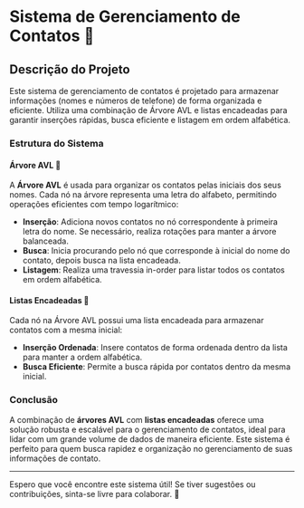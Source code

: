 # Sistema de Gerenciamento de Contatos 📖

## Descrição do Projeto
Este sistema de gerenciamento de contatos é projetado para armazenar informações (nomes e números de telefone) de forma organizada e eficiente. Utiliza uma combinação de Árvore AVL e listas encadeadas para garantir inserções rápidas, busca eficiente e listagem em ordem alfabética.

### Estrutura do Sistema

#### Árvore AVL 🌳
A **Árvore AVL** é usada para organizar os contatos pelas iniciais dos seus nomes. Cada nó na árvore representa uma letra do alfabeto, permitindo operações eficientes com tempo logarítmico:
- **Inserção**: Adiciona novos contatos no nó correspondente à primeira letra do nome. Se necessário, realiza rotações para manter a árvore balanceada.
- **Busca**: Inicia procurando pelo nó que corresponde à inicial do nome do contato, depois busca na lista encadeada.
- **Listagem**: Realiza uma travessia in-order para listar todos os contatos em ordem alfabética.

#### Listas Encadeadas 🔗
Cada nó na Árvore AVL possui uma lista encadeada para armazenar contatos com a mesma inicial:
- **Inserção Ordenada**: Insere contatos de forma ordenada dentro da lista para manter a ordem alfabética.
- **Busca Eficiente**: Permite a busca rápida por contatos dentro da mesma inicial.

### Conclusão
A combinação de **árvores AVL** com **listas encadeadas** oferece uma solução robusta e escalável para o gerenciamento de contatos, ideal para lidar com um grande volume de dados de maneira eficiente. Este sistema é perfeito para quem busca rapidez e organização no gerenciamento de suas informações de contato.

---

Espero que você encontre este sistema útil! Se tiver sugestões ou contribuições, sinta-se livre para colaborar. 🌟
